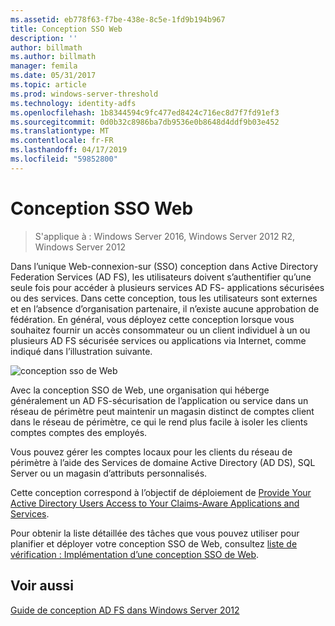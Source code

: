 ```yaml
---
ms.assetid: eb778f63-f7be-438e-8c5e-1fd9b194b967
title: Conception SSO Web
description: ''
author: billmath
ms.author: billmath
manager: femila
ms.date: 05/31/2017
ms.topic: article
ms.prod: windows-server-threshold
ms.technology: identity-adfs
ms.openlocfilehash: 1b8344594c9fc477ed8424c716ec8d7f7fd91ef3
ms.sourcegitcommit: 0d0b32c8986ba7db9536e0b8648d4ddf9b03e452
ms.translationtype: MT
ms.contentlocale: fr-FR
ms.lasthandoff: 04/17/2019
ms.locfileid: "59852800"
---
```

# <a name="web-sso-design"></a>Conception SSO Web

>S'applique à : Windows Server 2016, Windows Server 2012 R2, Windows Server 2012

Dans l’unique Web\-connexion\-sur \(SSO\) conception dans Active Directory Federation Services \(AD FS\), les utilisateurs doivent s’authentifier qu’une seule fois pour accéder à plusieurs services AD FS\- applications sécurisées ou des services. Dans cette conception, tous les utilisateurs sont externes et en l’absence d’organisation partenaire, il n’existe aucune approbation de fédération. En général, vous déployez cette conception lorsque vous souhaitez fournir un accès consommateur ou un client individuel à un ou plusieurs AD FS sécurisée services ou applications via Internet, comme indiqué dans l’illustration suivante.  
  
![conception sso de Web](media/adfs2_WebSSODesign.gif)  
  
Avec la conception SSO de Web, une organisation qui héberge généralement un AD FS\-sécurisation de l’application ou service dans un réseau de périmètre peut maintenir un magasin distinct de comptes client dans le réseau de périmètre, ce qui le rend plus facile à isoler les clients comptes comptes des employés.  
  
Vous pouvez gérer les comptes locaux pour les clients du réseau de périmètre à l’aide des Services de domaine Active Directory \(AD DS\), SQL Server ou un magasin d’attributs personnalisés.  
  
Cette conception correspond à l’objectif de déploiement de [Provide Your Active Directory Users Access to Your Claims-Aware Applications and Services](Provide-Your-Active-Directory-Users-Access-to-Your-Claims-Aware-Applications-and-Services.md).  
  
Pour obtenir la liste détaillée des tâches que vous pouvez utiliser pour planifier et déployer votre conception SSO de Web, consultez [liste de vérification : Implémentation d’une conception SSO de Web](../../ad-fs/deployment/Checklist--Implementing-a-Web-SSO-Design.md).  
  
## <a name="see-also"></a>Voir aussi
[Guide de conception AD FS dans Windows Server 2012](AD-FS-Design-Guide-in-Windows-Server-2012.md)

